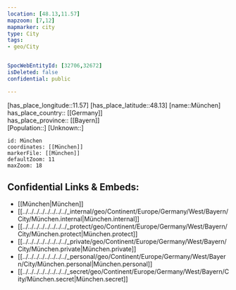 ```yaml
---
location: [48.13,11.57] 
mapzoom: [7,12] 
mapmarker: city 
type: City
tags:
- geo/City


SpocWebEntityId: [32706,32672] 
isDeleted: false
confidential: public

---
```

[has_place_longitude::11.57] 
[has_place_latitude::48.13] 
[name::München] 
has_place_country:: [[Germany]]  
has_place_province:: [[Bayern]]  
[Population::] 
[Unknown::] 


```leaflet
id: München
coordinates: [[München]] 
markerFile: [[München]] 
defaultZoom: 11 
maxZoom: 18
```


## Confidential Links & Embeds: 
- [[München|München]]  
- [[../../../../../../../../_internal/geo/Continent/Europe/Germany/West/Bayern/City/München.internal|München.internal]] 
- [[../../../../../../../../_protect/geo/Continent/Europe/Germany/West/Bayern/City/München.protect|München.protect]] 
- [[../../../../../../../../_private/geo/Continent/Europe/Germany/West/Bayern/City/München.private|München.private]] 
- [[../../../../../../../../_personal/geo/Continent/Europe/Germany/West/Bayern/City/München.personal|München.personal]] 
- [[../../../../../../../../_secret/geo/Continent/Europe/Germany/West/Bayern/City/München.secret|München.secret]] 
